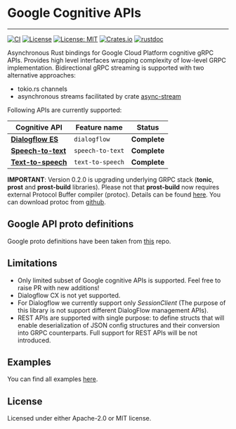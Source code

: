 # Google Cognitive APIs

---
[![CI](https://github.com/jabber-tools/google-cognitive-apis/actions/workflows/github-actions-rust-ci.yml/badge.svg)](https://github.com/jabber-tools/google-cognitive-apis/actions/workflows/github-actions-rust-ci.yml)
[![License](https://img.shields.io/badge/License-Apache-blue.svg)](LICENSE-APACHE)
[![License: MIT](https://img.shields.io/badge/License-MIT-yellow.svg)](LICENSE-MIT)
[![Crates.io][crates-badge]][crates-url]
[![rustdoc][rustdoc-badge]][rustdoc-url]

[crates-badge]: https://img.shields.io/crates/v/google-cognitive-apis.svg
[crates-url]: https://crates.io/crates/google-cognitive-apis
[rustdoc-badge]: https://img.shields.io/badge/rustdoc-0.2.0-green.svg
[rustdoc-url]: https://jabber-tools.github.io/google_cognitive_apis/doc/0.2.0/google_cognitive_apis/index.html


Asynchronous Rust bindings for Google Cloud Platform cognitive gRPC APIs.
Provides high level interfaces wrapping complexity of low-level GRPC implementation. Bidirectional gRPC streaming is supported
with two alternative approaches:

* tokio.rs channels
* asynchronous streams facilitated by crate [async-stream](https://crates.io/crates/async-stream)



Following APIs are currently supported: 

| Cognitive API                                               | Feature name | Status          |
| ----------------------------------------------------- | ------------ | --------------- |
| [**Dialogflow ES**](https://cloud.google.com/dialogflow)        | `dialogflow`     | **Complete**    |
| [**Speech-to-text**](https://cloud.google.com/speech-to-text)   | `speech-to-text`  | **Complete**    |
| [**Text-to-speech**](https://cloud.google.com/text-to-speech) | `text-to-speech`    | **Complete**    |

**IMPORTANT**:  Version 0.2.0 is upgrading underlying GRPC stack (**tonic**, **prost** and **prost-build** libraries). Please not that **prost-build** now requires external Protocol Buffer compiler (protoc).
Details can be found [here](https://docs.rs/prost-build/latest/prost_build/#sourcing-protoc). You can download protoc from [github](https://github.com/protocolbuffers/protobuf/releases).

## Google API proto definitions
Google proto definitions have been taken from [this](https://github.com/googleapis/googleapis) repo.

## Limitations

* Only limited subset of Google cognitive APIs is supported. Feel free to raise PR with new additions! 
* Dialogflow CX is not yet supported.
* For Dialogflow we currently support only *SessionClient* (The purpose of this library is not support different DialogFlow management APIs).
* REST APIs are supported with single purpose: to define structs that will enable deserialization of JSON config structures and their conversion into GRPC counterparts.
Full support for REST APIs will be not introduced.

## Examples

You can find all examples [here](https://github.com/jabber-tools/google-cognitive-apis/tree/main/examples).

## License

Licensed under either Apache-2.0 or MIT license. 